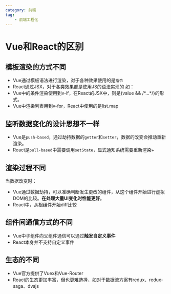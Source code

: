 ```yaml
---
category: 前端
tag:
    - 前端工程化
---
```


# Vue和React的区别

## 模板渲染的方式不同

- Vue通过模板语法进行渲染，对于各种效果使用的是`指令`
- React通过JSX，对于各类效果都是使用JS的语法实现的
如：
- Vue中的条件渲染使用到v-if，在React的JSX中，则是{value && /\*...\*/}的形式。
- Vue中渲染列表用到v-for，React中使用的是list.map

## 监听数据变化的设计思想不一样

- Vue是`push-based`，通过劫持数据的`getter`和`setter`，数据的改变会推动重新渲染。
- React是`pull-based`中需要调用`setState`，显式通知系统需要重新渲染+

## 渲染过程不同

当数据改变时：
- Vue通过数据劫持，可以准确判断发生更改的组件，从这个组件开始进行虚拟DOM的比较。**在处理大量UI变化时性能更好**。
- React中，从根组件开始diff比较

## 组件间通信方式的不同

- Vue中子组件向父组件通信可以通过**触发自定义事件**
- React本身并不支持自定义事件

## 生态的不同

- Vue官方提供了Vuex和Vue-Router
- React的生态更加丰富，但也更难选择，如对于数据流方案有redux、redux-saga、dvajs